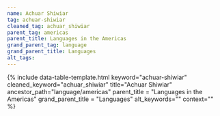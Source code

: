 ```yaml
---
name: Achuar Shiwiar
tag: achuar-shiwiar
cleaned_tag: achuar_shiwiar
parent_tag: americas
parent_title: Languages in the Americas
grand_parent_tag: language
grand_parent_title: Languages
alt_tags: 
---
```


{% include data-table-template.html 
  keyword="achuar-shiwiar" 
  cleaned_keyword="achuar_shiwiar" 
  title="Achuar Shiwiar"
  ancestor_path="language/americas" 
  parent_title = "Languages in the Americas"
  grand_parent_title = "Languages"
  alt_keywords=""
  context=""
%}


